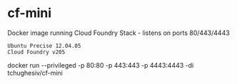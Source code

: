 # cf-mini
Docker image running Cloud Foundry Stack - listens on ports 80/443/4443

    Ubuntu Precise 12.04.05
    Cloud Foundry v205

docker run --privileged -p 80:80 -p 443:443 -p 4443:4443 -di tchughesiv/cf-mini
